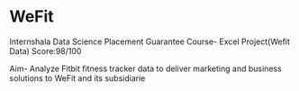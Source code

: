 # WeFit
Internshala Data Science Placement Guarantee Course- Excel Project(Wefit Data) 
Score:98/100

Aim- Analyze Fitbit fitness tracker data to deliver marketing and business solutions to WeFit and its
subsidiarie
